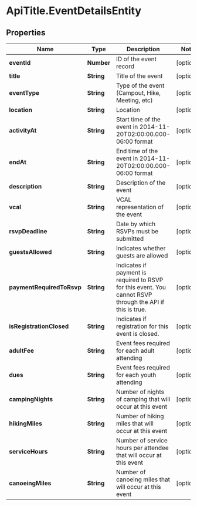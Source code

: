 # ApiTitle.EventDetailsEntity

## Properties

Name | Type | Description | Notes
------------ | ------------- | ------------- | -------------
**eventId** | **Number** | ID of the event record | [optional] 
**title** | **String** | Title of the event | [optional] 
**eventType** | **String** | Type of the event (Campout, Hike, Meeting, etc) | [optional] 
**location** | **String** | Location | [optional] 
**activityAt** | **String** | Start time of the event in 2014-11-20T02:00:00.000-06:00 format | [optional] 
**endAt** | **String** | End time of the event in 2014-11-20T02:00:00.000-06:00 format | [optional] 
**description** | **String** | Description of the event | [optional] 
**vcal** | **String** | VCAL representation of the event | [optional] 
**rsvpDeadline** | **String** | Date by which RSVPs must be submitted | [optional] 
**guestsAllowed** | **String** | Indicates whether guests are allowed | [optional] 
**paymentRequiredToRsvp** | **String** | Indicates if payment is required to RSVP for this event. You cannot RSVP through the API if this is true. | [optional] 
**isRegistrationClosed** | **String** | Indicates if registration for this event is closed. | [optional] 
**adultFee** | **String** | Event fees required for each adult attending | [optional] 
**dues** | **String** | Event fees required for each youth attending | [optional] 
**campingNights** | **String** | Number of nights of camping that will occur at this event | [optional] 
**hikingMiles** | **String** | Number of hiking miles that will occur at this event | [optional] 
**serviceHours** | **String** | Number of service hours per attendee that will occur at this event | [optional] 
**canoeingMiles** | **String** | Number of canoeing miles that will occur at this event | [optional] 


